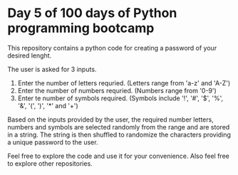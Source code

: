 # Day 5 of 100 days of Python programming bootcamp

This repository contains a python code for creating a password of your desired lenght.

The user is asked for 3 inputs.
1. Enter the number of letters requried. (Letters range from 'a-z' and 'A-Z')
2. Enter the number of numbers requried. (Numbers range from '0-9')
3. Enter te number of symbols required. (Symbols include '!', '#', '$', '%', '&', '(', ')', '*' and '+')

Based on the inputs provided by the user, the required number letters, numbers and symbols are selected randomly from the range and are stored in a string. The string is then shuffled to randomize the characters providing a unique password to the user.

Feel free to explore the code and use it for your convenience. Also feel free to explore other repositories.